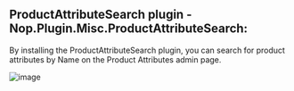 ## ProductAttributeSearch plugin - Nop.Plugin.Misc.ProductAttributeSearch:

By installing the ProductAttributeSearch plugin, you can search for product attributes by
Name on the Product Attributes admin page.

![image](https://github.com/user-attachments/assets/66a12bf4-e231-4919-8221-8db5d1074107)

